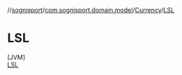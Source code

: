 //[sognisport](../../../../index.md)/[com.sognisport.domain.model](../../index.md)/[Currency](../index.md)/[LSL](index.md)

# LSL

[JVM]\
[LSL](index.md)
